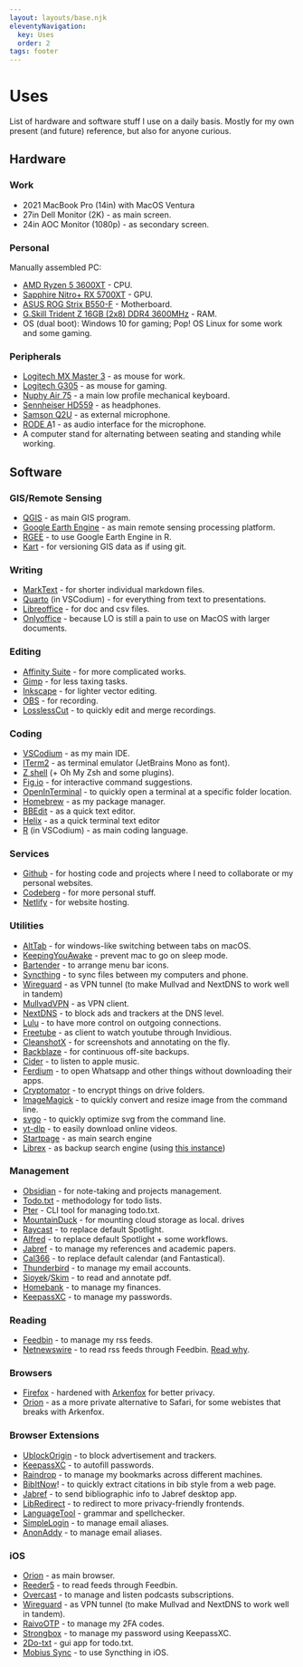 ```yaml
---
layout: layouts/base.njk
eleventyNavigation:
  key: Uses
  order: 2
tags: footer
---
```

# Uses

List of hardware and software stuff I use on a daily basis. Mostly for my own present (and future) reference, but also for anyone curious.

## Hardware

### Work

- 2021 MacBook Pro (14in) with MacOS Ventura
- 27in Dell Monitor (2K) - as main screen.
- 24in AOC Monitor (1080p) - as secondary screen.

### Personal

Manually assembled PC:
- [AMD Ryzen 5 3600XT](https://www.amd.com/en/products/cpu/amd-ryzen-5-3600xt) - CPU.
- [Sapphire Nitro+ RX 5700XT](https://www.sapphiretech.com/en/consumer/nitro-radeon-rx-5700-xt-8g-gddr6) - GPU.
- [ASUS ROG Strix B550-F](https://rog.asus.com/motherboards/rog-strix/rog-strix-b550-f-gaming-model/) - Motherboard.
- [G.Skill Trident Z 16GB (2x8) DDR4 3600MHz](https://www.gskill.com/product/165/166/1562743659/F4-3600C16D-16GTZRC) - RAM.
- OS (dual boot): Windows 10 for gaming; Pop! OS Linux for some work and some gaming.

### Peripherals

- [Logitech MX Master 3](https://www.logitech.com/en-us/products/mice/mx-master-3s.910-006556.html) - as mouse for work.
- [Logitech G305](https://www.logitechg.com/en-us/products/gaming-mice/g305-lightspeed-wireless-gaming-mouse.910-005280.html) - as mouse for gaming.
- [Nuphy Air 75](https://nuphy.com/products/air75) - a main low profile mechanical keyboard.
- [Sennheiser HD559](https://www.sennheiser-hearing.com/it-IT/p/hd-559/) - as headphones.
- [Samson Q2U](https://samsontech.com/products/microphones/usb-microphones/q2u/) - as external microphone.
- [RODE A](https://rode.com/en/interfaces-and-mixers/ai-series/ai-1)1 - as audio interface for the microphone.
- A computer stand for alternating between seating and standing while working.

## Software

### GIS/Remote Sensing

- [QGIS](https://qgis.org) - as main GIS program.
- [Google Earth Engine](https://earthengine.google.com/) - as main remote sensing processing platform.
- [RGEE](https://r-spatial.github.io/rgee/) - to use Google Earth Engine in R.
- [Kart](https://kartproject.org/) - for versioning GIS data as if using git.

### Writing

- [MarkText](https://github.com/marktext/marktext) - for shorter individual markdown files.
- [Quarto](https://quarto.org/) (in VSCodium) - for everything from text to presentations.
- [Libreoffice](https://www.libreoffice.org/) - for doc and csv files.
- [Onlyoffice](https://www.onlyoffice.com/) - because LO is still a pain to use on MacOS with larger documents.

### Editing

- [Affinity Suite](https://affinity.serif.com) - for more complicated works.
- [Gimp](https://www.gimp.org/) - for less taxing tasks.
- [Inkscape](https://inkscape.org/) - for lighter vector editing.
- [OBS](https://obsproject.com/) - for recording.
- [LosslessCut](https://github.com/mifi/lossless-cut) - to quickly edit and merge recordings.

### Coding

- [VSCodium](https://vscodium.com/) - as my main IDE.
- [ITerm2](https://iterm2.com/) - as terminal emulator (JetBrains Mono as font).
- [Z shell](https://www.zsh.org/) (+ Oh My Zsh and some plugins).
- [Fig.io](https://fig.io/) - for interactive command suggestions.
- [OpenInTerminal](https://github.com/Ji4n1ng/OpenInTerminal) - to quickly open a terminal at a specific folder location.
- [Homebrew](https://brew.sh/) - as my package manager.
- [BBEdit](https://www.barebones.com/products/bbedit/) - as a quick text editor.
- [Helix](https://helix-editor.com/) - as a quick terminal text editor
- [R](https://www.r-project.org/) (in VSCodium) - as main coding language.

### Services

- [Github](https://github.com/) - for hosting code and projects where I need to collaborate or my personal websites.
- [Codeberg](https://codeberg.org/) - for more personal stuff.
- [Netlify](https://www.netlify.com/) - for website hosting.

### Utilities

- [AltTab](https://alt-tab-macos.netlify.app/) - for windows-like switching between tabs on macOS.
- [KeepingYouAwake](https://keepingyouawake.app/) - prevent mac to go on sleep mode.
- [Bartender](https://www.macbartender.com/) - to arrange menu bar icons.
- [Syncthing](https://syncthing.net/) - to sync files between my computers and phone.
- [Wireguard](https://www.wireguard.com/) - as VPN tunnel (to make Mullvad and NextDNS to work well in tandem)
- [MullvadVPN](https://mullvad.net/) - as VPN client.
- [NextDNS](https://nextdns.io/) - to block ads and trackers at the DNS level.
- [Lulu](https://objective-see.org/products/lulu.html) - to have more control on outgoing connections.
- [Freetube](https://freetubeapp.io/) - as client to watch youtube through Invidious.
- [CleanshotX](https://cleanshot.com/) - for screenshots and annotating on the fly.
- [Backblaze](https://www.backblaze.com/) - for continuous off-site backups.
- [Cider](https://cider.sh/) - to listen to apple music.
- [Ferdium](https://ferdium.org/) - to open Whatsapp and other things without downloading their apps.
- [Cryptomator](https://cryptomator.org/) - to encrypt things on drive folders.
- [ImageMagick](https://imagemagick.org/) - to quickly convert and resize image from the command line.
- [svgo](https://github.com/svg/svgo) - to quickly optimize svg from the command line.
- [yt-dlp](https://github.com/yt-dlp/yt-dlp) - to easily download online videos.
- [Startpage](https://startpage.com) - as main search engine
- [Librex](https://github.com/hnhx/librex/) - as backup search engine (using [this instance](https://search.ahwx.org))

### Management

- [Obsidian](https://obsidian.md/) - for note-taking and projects management.
- [Todo.txt](https://github.com/todotxt/todo.txt) - methodology for todo lists.
- [Pter](https://vonshednob.cc/pter/) - CLI tool for managing todo.txt.
- [MountainDuck](https://mountainduck.io/) - for mounting cloud storage as local. drives
- [Raycast](https://www.raycast.com/) - to replace default Spotlight.
- [Alfred](https://www.alfredapp.com/) - to replace default Spotlight + some workflows.
- [Jabref](https://www.jabref.org/) - to manage my references and academic papers.
- [Cal366](https://nspektor.com/en) - to replace default calendar (and Fantastical).
- [Thunderbird](https://www.thunderbird.net) - to manage my email accounts.
- [Sioyek](https://sioyek.info/)/[Skim](https://skim-app.sourceforge.io/) - to read and annotate pdf.
- [Homebank](https://code.launchpad.net/homebank) - to manage my finances.
- [KeepassXC](https://keepassxc.org/) - to manage my passwords.

### Reading

- [Feedbin](https://feedbin.com/) - to manage my rss feeds.
- [Netnewswire](https://netnewswire.com/) - to read rss feeds through Feedbin. [Read why](https://inessential.com/2023/02/20/on_not_taking_money_for_netnewswire).

### Browsers

- [Firefox](https://www.mozilla.org/en-US/firefox/new/) - hardened with [Arkenfox](https://github.com/arkenfox/user.js) for better privacy.
- [Orion](https://browser.kagi.com/) - as a more private alternative to Safari, for some webistes that breaks with Arkenfox.

### Browser Extensions

- [UblockOrigin](https://ublockorigin.com/) - to block advertisement and trackers.
- [KeepassXC](https://addons.mozilla.org/en-US/firefox/addon/keepassxc-browser/) - to autofill passwords.
- [Raindrop](https://raindrop.io/) - to manage my bookmarks across different machines.
- [BibItNow](https://addons.mozilla.org/en-US/firefox/addon/bibitnow/)! - to quickly extract citations in bib style from a web page.
- [Jabref](https://addons.mozilla.org/en-US/firefox/addon/jabref/) - to send bibliographic info to Jabref desktop app.
- [LibRedirect](https://libredirect.github.io/) - to redirect to more privacy-friendly frontends.
- [LanguageTool](https://languagetool.org/) - grammar and spellchecker.
- [SimpleLogin](https://simplelogin.io/) - to manage email aliases.
- [AnonAddy](https://anonaddy.com/) - to manage email aliases.

### iOS

- [Orion](https://browser.kagi.com) - as main browser.
- [Reeder5](https://reederapp.com/) - to read feeds through Feedbin.
- [Overcast](https://overcast.fm/) - to manage and listen podcasts subscriptions.
- [Wireguard](https://www.wireguard.com/) - as VPN tunnel (to make Mullvad and NextDNS to work well in tandem).
- [RaivoOTP](https://raivo-otp.com/) - to manage my 2FA codes.
- [Strongbox](https://strongboxsafe.com/) - to manage my password using KeepassXC.
- [2Do-txt](https://github.com/sodenn/2do-txt) - gui app for todo.txt.
- [Mobius Sync](https://www.mobiussync.com/) - to use Syncthing in iOS.




